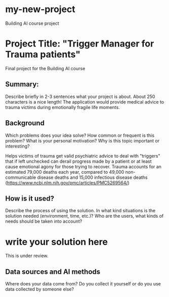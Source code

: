 # my-new-project
Building AI course project

<!-- This is the markdown template for the final project of the Building AI course, created by Reaktor Innovations and University of Helsinki.! -->

# Project Title: "Trigger Manager for Trauma patients"
Final project for the Building AI course

## Summary: 
Describe briefly in 2-3 sentences what your project is about. About 250 characters is a nice length! 
The application would provide medical advice to trauma victims during emotionally fragile life moments.


## Background

Which problems does your idea solve? How common or frequent is this problem? What is your personal motivation? Why is this topic important or interesting?

Helps victims of trauma get valid psychiatric advice to deal with "triggers" that if left unchecked can derail progress made by a patient or at least cause emotional agony for those trying to recover. Trauma accounts for an estimated 79,000 deaths each year, compared to 49,000 non-communicable disease deaths and 15,000 infectious disease deaths (https://www.ncbi.nlm.nih.gov/pmc/articles/PMC5269564/)

## How is it used?

Describe the process of using the solution. In what kind situations is the solution needed (environment, time, etc.)? Who are the users, what kinds of needs should be taken into account?


   # write your solution here
This is under review. 

## Data sources and AI methods
Where does your data come from? Do you collect it yourself or do you use data collected by someone else?
